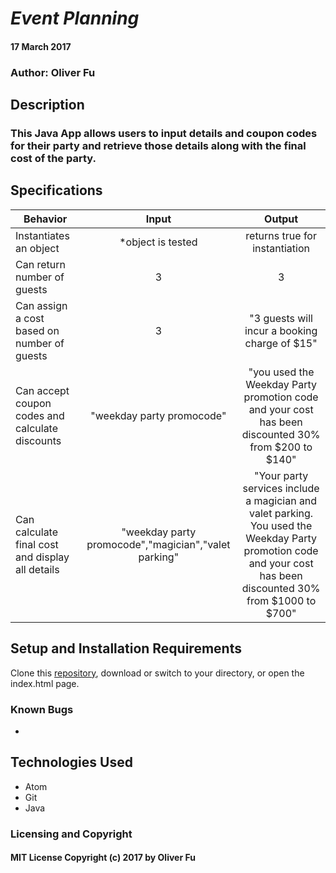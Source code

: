 # _Event Planning_

####  17 March 2017

### Author: Oliver Fu

## Description

### This Java App allows users to input details and coupon codes for their party and retrieve those details along with the final cost of the party.

## Specifications

| Behavior |   Input   |   Output   |
|----------|:---------:|:----------:|
|Instantiates an object|*object is tested |returns true for instantiation|
| Can return number of guests | 3 | 3 |
|Can assign a cost based on number of guests |3| "3 guests will incur a booking charge of $15"|
| Can accept coupon codes and calculate discounts | "weekday party promocode" | "you used the Weekday Party promotion code and your cost has been discounted 30% from $200 to $140" |
| Can calculate final cost and display all details | "weekday party promocode","magician","valet parking" | "Your party services include a magician and valet parking. You used the Weekday Party promotion code and your cost has been discounted 30% from $1000 to $700" |


## Setup and Installation Requirements

Clone this  [repository](https://github.com/ofu997/EventPlanningProgram), download or switch to your directory, or open the index.html page.

### Known Bugs
*

## Technologies Used

* Atom
* Git
* Java


### Licensing and Copyright

#### MIT License Copyright (c) 2017 by Oliver Fu
